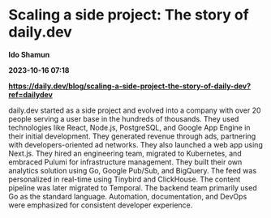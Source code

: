 # Scaling a side project: The story of daily.dev
**Ido Shamun**

**2023-10-16 07:18**

**https://daily.dev/blog/scaling-a-side-project-the-story-of-daily-dev?ref=dailydev**

daily.dev started as a side project and evolved into a company with over 20 people serving a user base in the hundreds of thousands. They used technologies like React, Node.js, PostgreSQL, and Google App Engine in their initial development. They generated revenue through ads, partnering with developers-oriented ad networks. They also launched a web app using Next.js. They hired an engineering team, migrated to Kubernetes, and embraced Pulumi for infrastructure management. They built their own analytics solution using Go, Google Pub/Sub, and BigQuery. The feed was personalized in real-time using Tinybird and ClickHouse. The content pipeline was later migrated to Temporal. The backend team primarily used Go as the standard language. Automation, documentation, and DevOps were emphasized for consistent developer experience.
